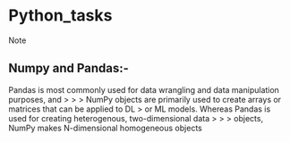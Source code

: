 
# Python_tasks
> [!NOTE]
> ## Numpy and Pandas:-
> Pandas is most commonly used for data wrangling and data manipulation purposes, and > > > NumPy objects are primarily used to create arrays or matrices that can be applied to DL > or ML models. Whereas Pandas is used for creating heterogenous, two-dimensional data > > > objects, NumPy makes N-dimensional homogeneous objects
